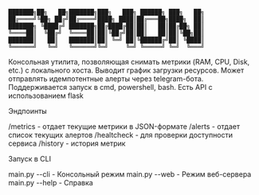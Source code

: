 ```
███████╗██╗   ██╗███████╗███╗   ███╗ ██████╗ ███╗   ██╗
██╔════╝╚██╗ ██╔╝██╔════╝████╗ ████║██╔═══██╗████╗  ██║
███████╗ ╚████╔╝ ███████╗██╔████╔██║██║   ██║██╔██╗ ██║
╚════██║  ╚██╔╝  ╚════██║██║╚██╔╝██║██║   ██║██║╚██╗██║
███████║   ██║   ███████║██║ ╚═╝ ██║╚██████╔╝██║ ╚████║
╚══════╝   ╚═╝   ╚══════╝╚═╝     ╚═╝ ╚═════╝ ╚═╝  ╚═══╝
```



Консольная утилита, позволяющая снимать метрики (RAM, CPU, Disk, etc.) с локального хоста.
Выводит график загрузки ресурсов. Может отправлять идемпотентные алерты через telegram-бота. Поддерживается запуск в cmd, powershell, bash. Есть API с использованием flask

Эндпоинты

/metrics - отдает текущие метрики в JSON-формате
/alerts - отдает список текущих алертов 
/healtcheck - для проверки доступности сервиса
/history - история метрик


Запуск в CLI

main.py --cli - Консольный режим
main.py --web - Режим веб-сервера
main.py --help - Справка










